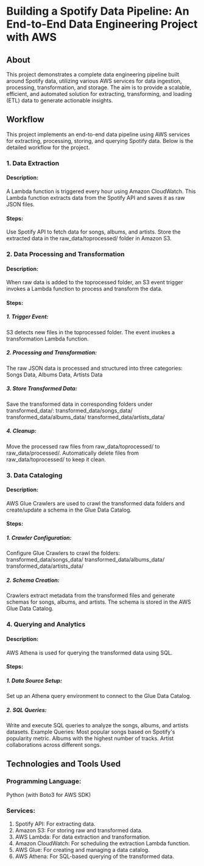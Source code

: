 # Building a Spotify Data Pipeline: An End-to-End Data Engineering Project with AWS

## About
This project demonstrates a complete data engineering pipeline built around Spotify data, utilizing various AWS services for data ingestion, processing, transformation, and storage. The aim is to provide a scalable, efficient, and automated solution for extracting, transforming, and loading (ETL) data to generate actionable insights.
## Workflow
This project implements an end-to-end data pipeline using AWS services for extracting, processing, storing, and querying Spotify data. Below is the detailed workflow for the project.
### 1. Data Extraction
#### Description:
A Lambda function is triggered every hour using Amazon CloudWatch.
This Lambda function extracts data from the Spotify API and saves it as raw JSON files.
#### Steps:
Use Spotify API to fetch data for songs, albums, and artists.
Store the extracted data in the raw_data/toprocessed/ folder in Amazon S3.

### 2. Data Processing and Transformation
#### Description:
When raw data is added to the toprocessed folder, an S3 event trigger invokes a Lambda function to process and transform the data.
#### Steps:
##### 1. Trigger Event:
S3 detects new files in the toprocessed folder.
The event invokes a transformation Lambda function.
##### 2. Processing and Transformation:
The raw JSON data is processed and structured into three categories:
Songs Data, Albums Data, Artists Data
##### 3. Store Transformed Data:
Save the transformed data in corresponding folders under transformed_data/:
transformed_data/songs_data/
transformed_data/albums_data/
transformed_data/artists_data/
##### 4. Cleanup:
Move the processed raw files from raw_data/toprocessed/ to raw_data/processed/.
Automatically delete files from raw_data/toprocessed/ to keep it clean.
### 3. Data Cataloging
#### Description:
AWS Glue Crawlers are used to crawl the transformed data folders and create/update a schema in the Glue Data Catalog.
#### Steps:
##### 1. Crawler Configuration:
Configure Glue Crawlers to crawl the folders:
transformed_data/songs_data/
transformed_data/albums_data/
transformed_data/artists_data/
##### 2. Schema Creation:
Crawlers extract metadata from the transformed files and generate schemas for songs, albums, and artists.
The schema is stored in the AWS Glue Data Catalog.
### 4. Querying and Analytics
#### Description:
AWS Athena is used for querying the transformed data using SQL.
#### Steps:
##### 1. Data Source Setup:
Set up an Athena query environment to connect to the Glue Data Catalog.
##### 2. SQL Queries:
Write and execute SQL queries to analyze the songs, albums, and artists datasets.
Example Queries:
Most popular songs based on Spotify's popularity metric.
Albums with the highest number of tracks.
Artist collaborations across different songs.

## Technologies and Tools Used
### Programming Language: 
Python (with Boto3 for AWS SDK)
### Services:
1. Spotify API: For extracting data.
2. Amazon S3: For storing raw and transformed data.
3. AWS Lambda: For data extraction and transformation.
4. Amazon CloudWatch: For scheduling the extraction Lambda function.
5. AWS Glue: For creating and managing a data catalog.
6. AWS Athena: For SQL-based querying of the transformed data.






   
  
